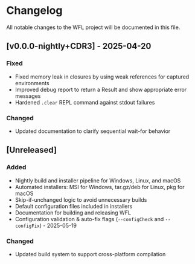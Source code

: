 # Changelog

All notable changes to the WFL project will be documented in this file.

## [v0.0.0-nightly+CDR3] - 2025-04-20

### Fixed
- Fixed memory leak in closures by using weak references for captured environments
- Improved debug report to return a Result and show appropriate error messages
- Hardened `.clear` REPL command against stdout failures

### Changed
- Updated documentation to clarify sequential wait-for behavior

## [Unreleased]

### Added
- Nightly build and installer pipeline for Windows, Linux, and macOS
- Automated installers: MSI for Windows, tar.gz/deb for Linux, pkg for macOS
- Skip-if-unchanged logic to avoid unnecessary builds
- Default configuration files included in installers
- Documentation for building and releasing WFL
- Configuration validation & auto-fix flags (`--configCheck` and `--configFix`) - 2025-05-19

### Changed
- Updated build system to support cross-platform compilation
